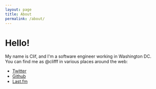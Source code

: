 ```yaml
---
layout: page
title: About
permalink: /about/
---
```


# Hello!

My name is Clif, and I'm a software engineer working in Washington DC.
You can find me as @clifff in various places around the web:

- [Twitter](https://twitter.com/clifff)
- [Github](https://github.com/clifff)
- [Last.fm](http://last.fm/user/clifff)

